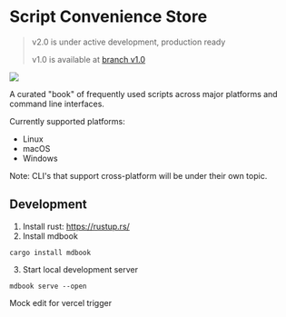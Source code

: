 # Script Convenience Store

> v2.0 is under active development, production ready
> 
> v1.0 is available at [branch v1.0](https://github.com/aaanh/linux-docs/tree/v1.0)

![](https://img.shields.io/github/license/aaanh/linux-docs?color=%23fef00&style=flat-square)

A curated "book" of frequently used scripts across major platforms and command line interfaces.

Currently supported platforms:
- Linux
- macOS
- Windows

Note: CLI's that support cross-platform will be under their own topic.

## Development

1. Install rust: https://rustup.rs/
2. Install mdbook

  ```
  cargo install mdbook
  ```

3. Start local development server

  ```
  mdbook serve --open
  ```

Mock edit for vercel trigger
